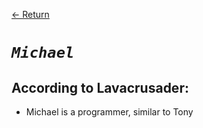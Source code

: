 [← Return](../characters/README.md)

# ***`Michael`***  

## According to Lavacrusader:
* Michael is a programmer, similar to Tony
